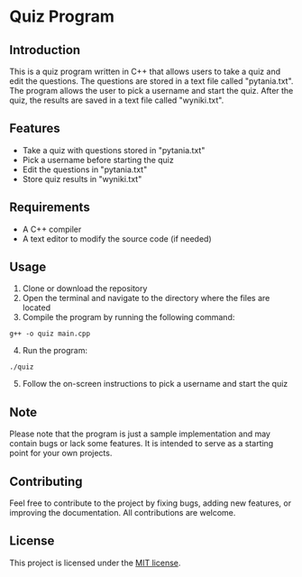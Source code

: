 # Quiz Program

## Introduction
This is a quiz program written in C++ that allows users to take a quiz and edit the questions. The questions are stored in a text file called "pytania.txt". The program allows the user to pick a username and start the quiz. After the quiz, the results are saved in a text file called "wyniki.txt".

## Features
- Take a quiz with questions stored in "pytania.txt"
- Pick a username before starting the quiz
- Edit the questions in "pytania.txt"
- Store quiz results in "wyniki.txt"

## Requirements
- A C++ compiler
- A text editor to modify the source code (if needed)

## Usage
1. Clone or download the repository
2. Open the terminal and navigate to the directory where the files are located
3. Compile the program by running the following command:

```g++ -o quiz main.cpp```

4. Run the program:

```./quiz```

5. Follow the on-screen instructions to pick a username and start the quiz

## Note
Please note that the program is just a sample implementation and may contain bugs or lack some features. It is intended to serve as a starting point for your own projects.

## Contributing
Feel free to contribute to the project by fixing bugs, adding new features, or improving the documentation. All contributions are welcome.

## License
This project is licensed under the [MIT license](https://opensource.org/licenses/MIT).

